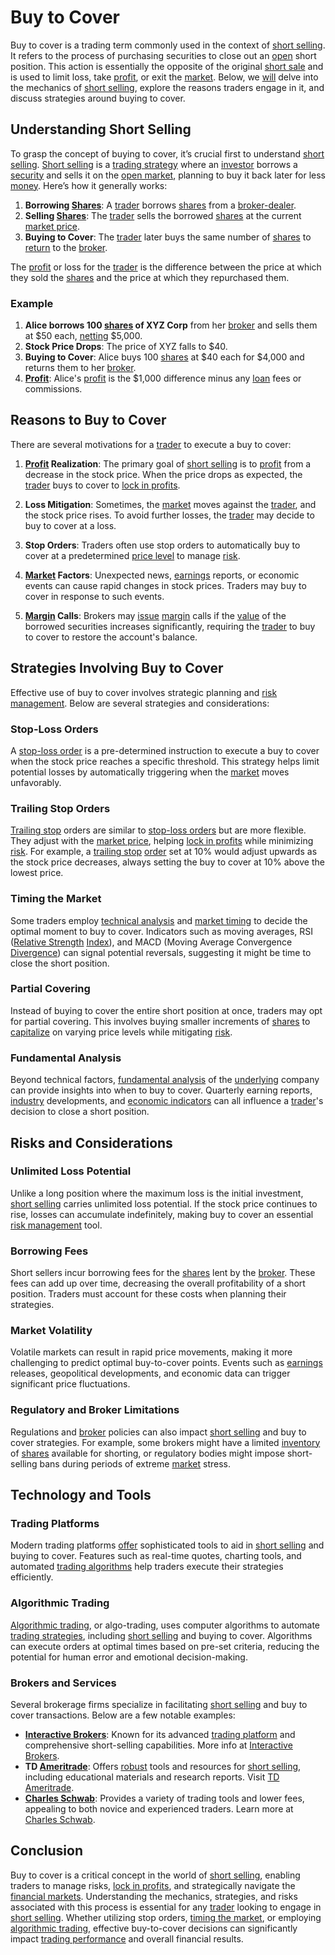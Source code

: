 # Buy to Cover

Buy to cover is a trading term commonly used in the context of [short selling](../s/short_selling.md). It refers to the process of purchasing securities to close out an [open](../o/open.md) short position. This action is essentially the opposite of the original [short sale](../s/short_sale.md) and is used to limit loss, take [profit](../p/profit.md), or exit the [market](../m/market.md). Below, we [will](../w/will.md) delve into the mechanics of [short selling](../s/short_selling.md), explore the reasons traders engage in it, and discuss strategies around buying to cover.

## Understanding Short Selling

To grasp the concept of buying to cover, it’s crucial first to understand [short selling](../s/short_selling.md). [Short selling](../s/short_selling.md) is a [trading strategy](../t/trading_strategy.md) where an [investor](../i/investor.md) borrows a [security](../s/security.md) and sells it on the [open market](../o/open_market.md), planning to buy it back later for less [money](../m/money.md). Here’s how it generally works:

1. **Borrowing [Shares](../s/shares.md)**: A [trader](../t/trader.md) borrows [shares](../s/shares.md) from a [broker-dealer](../b/broker-dealer.md).
2. **Selling [Shares](../s/shares.md)**: The [trader](../t/trader.md) sells the borrowed [shares](../s/shares.md) at the current [market price](../m/market_price.md).
3. **Buying to Cover**: The [trader](../t/trader.md) later buys the same number of [shares](../s/shares.md) to [return](../r/return.md) to the [broker](../b/broker.md).

The [profit](../p/profit.md) or loss for the [trader](../t/trader.md) is the difference between the price at which they sold the [shares](../s/shares.md) and the price at which they repurchased them. 

### Example

1. **Alice borrows 100 [shares](../s/shares.md) of XYZ Corp** from her [broker](../b/broker.md) and sells them at $50 each, [netting](../n/netting.md) $5,000.
2. **Stock Price Drops**: The price of XYZ falls to $40.
3. **Buying to Cover**: Alice buys 100 [shares](../s/shares.md) at $40 each for $4,000 and returns them to her [broker](../b/broker.md).
4. **[Profit](../p/profit.md)**: Alice's [profit](../p/profit.md) is the $1,000 difference minus any [loan](../l/loan.md) fees or commissions.

## Reasons to Buy to Cover

There are several motivations for a [trader](../t/trader.md) to execute a buy to cover:

1. **[Profit](../p/profit.md) Realization**: The primary goal of [short selling](../s/short_selling.md) is to [profit](../p/profit.md) from a decrease in the stock price. When the price drops as expected, the [trader](../t/trader.md) buys to cover to [lock in profits](../l/lock_in_profits.md).

2. **Loss Mitigation**: Sometimes, the [market](../m/market.md) moves against the [trader](../t/trader.md), and the stock price rises. To avoid further losses, the [trader](../t/trader.md) may decide to buy to cover at a loss.

3. **Stop Orders**: Traders often use stop orders to automatically buy to cover at a predetermined [price level](../p/price_level.md) to manage [risk](../r/risk.md).

4. **[Market](../m/market.md) Factors**: Unexpected news, [earnings](../e/earnings.md) reports, or economic events can cause rapid changes in stock prices. Traders may buy to cover in response to such events.

5. **[Margin](../m/margin.md) Calls**: Brokers may [issue](../i/issue.md) [margin](../m/margin.md) calls if the [value](../v/value.md) of the borrowed securities increases significantly, requiring the [trader](../t/trader.md) to buy to cover to restore the account's balance.

## Strategies Involving Buy to Cover

Effective use of buy to cover involves strategic planning and [risk management](../r/risk_management.md). Below are several strategies and considerations:

### Stop-Loss Orders

A [stop-loss order](../s/stop-loss_order.md) is a pre-determined instruction to execute a buy to cover when the stock price reaches a specific threshold. This strategy helps limit potential losses by automatically triggering when the [market](../m/market.md) moves unfavorably.

### Trailing Stop Orders

[Trailing stop](../t/trailing_stop.md) orders are similar to [stop-loss orders](../s/stop-loss_orders.md) but are more flexible. They adjust with the [market price](../m/market_price.md), helping [lock in profits](../l/lock_in_profits.md) while minimizing [risk](../r/risk.md). For example, a [trailing stop](../t/trailing_stop.md) [order](../o/order.md) set at 10% would adjust upwards as the stock price decreases, always setting the buy to cover at 10% above the lowest price.

### Timing the Market

Some traders employ [technical analysis](../t/technical_analysis.md) and [market timing](../m/market_timing.md) to decide the optimal moment to buy to cover. Indicators such as moving averages, RSI ([Relative Strength](../r/relative_strength.md) [Index](../i/index.md)), and MACD (Moving Average Convergence [Divergence](../d/divergence.md)) can signal potential reversals, suggesting it might be time to close the short position.

### Partial Covering

Instead of buying to cover the entire short position at once, traders may opt for partial covering. This involves buying smaller increments of [shares](../s/shares.md) to [capitalize](../c/capitalize.md) on varying price levels while mitigating [risk](../r/risk.md).

### Fundamental Analysis

Beyond technical factors, [fundamental analysis](../f/fundamental_analysis.md) of the [underlying](../u/underlying.md) company can provide insights into when to buy to cover. Quarterly earning reports, [industry](../i/industry.md) developments, and [economic indicators](../e/economic_indicators.md) can all influence a [trader](../t/trader.md)'s decision to close a short position.

## Risks and Considerations

### Unlimited Loss Potential

Unlike a long position where the maximum loss is the initial investment, [short selling](../s/short_selling.md) carries unlimited loss potential. If the stock price continues to rise, losses can accumulate indefinitely, making buy to cover an essential [risk management](../r/risk_management.md) tool.

### Borrowing Fees

Short sellers incur borrowing fees for the [shares](../s/shares.md) lent by the [broker](../b/broker.md). These fees can add up over time, decreasing the overall profitability of a short position. Traders must account for these costs when planning their strategies.

### Market Volatility

Volatile markets can result in rapid price movements, making it more challenging to predict optimal buy-to-cover points. Events such as [earnings](../e/earnings.md) releases, geopolitical developments, and economic data can trigger significant price fluctuations.

### Regulatory and Broker Limitations

Regulations and [broker](../b/broker.md) policies can also impact [short selling](../s/short_selling.md) and buy to cover strategies. For example, some brokers might have a limited [inventory](../i/inventory.md) of [shares](../s/shares.md) available for shorting, or regulatory bodies might impose short-selling bans during periods of extreme [market](../m/market.md) stress.

## Technology and Tools

### Trading Platforms

Modern trading platforms [offer](../o/offer.md) sophisticated tools to aid in [short selling](../s/short_selling.md) and buying to cover. Features such as real-time quotes, charting tools, and automated [trading algorithms](../t/trading_algorithms.md) help traders execute their strategies efficiently.

### Algorithmic Trading

[Algorithmic trading](../a/accountability.md), or algo-trading, uses computer algorithms to automate [trading strategies](../t/trading_strategies.md), including [short selling](../s/short_selling.md) and buying to cover. Algorithms can execute orders at optimal times based on pre-set criteria, reducing the potential for human error and emotional decision-making.

### Brokers and Services

Several brokerage firms specialize in facilitating [short selling](../s/short_selling.md) and buy to cover transactions. Below are a few notable examples:

- **[Interactive Brokers](../i/interactive_brokers.md)**: Known for its advanced [trading platform](../t/trading_platform.md) and comprehensive short-selling capabilities. More info at [Interactive Brokers](https://www.interactivebrokers.com).
- **TD [Ameritrade](../a/ameritrade.md)**: Offers [robust](../r/robust.md) tools and resources for [short selling](../s/short_selling.md), including educational materials and research reports. Visit [TD Ameritrade](https://www.tdameritrade.com).
- **[Charles Schwab](../c/charles_schwab.md)**: Provides a variety of trading tools and lower fees, appealing to both novice and experienced traders. Learn more at [Charles Schwab](https://www.schwab.com).

## Conclusion

Buy to cover is a critical concept in the world of [short selling](../s/short_selling.md), enabling traders to manage risks, [lock in profits](../l/lock_in_profits.md), and strategically navigate the [financial markets](../f/financial_market.md). Understanding the mechanics, strategies, and risks associated with this process is essential for any [trader](../t/trader.md) looking to engage in [short selling](../s/short_selling.md). Whether utilizing stop orders, [timing the market](../t/timing_the_market.md), or employing [algorithmic trading](../a/accountability.md), effective buy-to-cover decisions can significantly impact [trading performance](../t/trading_performance.md) and overall financial results.
